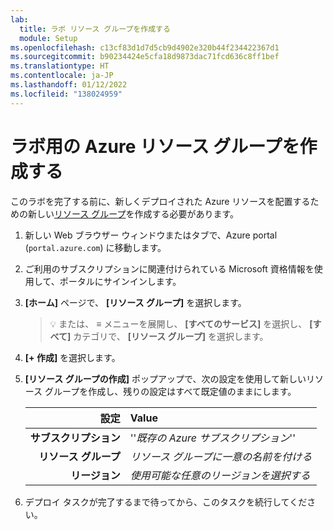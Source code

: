 ```yaml
---
lab:
  title: ラボ リソース グループを作成する
  module: Setup
ms.openlocfilehash: c13cf83d1d7d5cb9d4902e320b44f234422367d1
ms.sourcegitcommit: b90234424e5cfa18d9873dac71fcd636c8ff1bef
ms.translationtype: HT
ms.contentlocale: ja-JP
ms.lasthandoff: 01/12/2022
ms.locfileid: "138024959"
---
```

# <a name="create-azure-resource-group-for-lab"></a>ラボ用の Azure リソース グループを作成する

このラボを完了する前に、新しくデプロイされた Azure リソースを配置するための新しい[リソース グループ][docs.microsoft.com/azure/azure-resource-manager/management/manage-resource-groups-portal]を作成する必要があります。

1. 新しい Web ブラウザー ウィンドウまたはタブで、Azure portal (``portal.azure.com``) に移動します。

1. ご利用のサブスクリプションに関連付けられている Microsoft 資格情報を使用して、ポータルにサインインします。

1. **[ホーム]** ページで、 **[リソース グループ]** を選択します。

    > &#128161; または、 **&#8801;** メニューを展開し、 **[すべてのサービス]** を選択し、 **[すべて]** カテゴリで、 **[リソース グループ]** を選択します。

1. **[+ 作成]** を選択します。

1. **[リソース グループの作成]** ポップアップで、次の設定を使用して新しいリソース グループを作成し、残りの設定はすべて既定値のままにします。

    | **設定** | **Value** |
    | ---: | :--- |
    | **サブスクリプション** | ''*既存の Azure サブスクリプション*'' |
    | **リソース グループ** | *リソース グループに一意の名前を付ける* |
    | **リージョン** | *使用可能な任意のリージョンを選択する* |

1. デプロイ タスクが完了するまで待ってから、このタスクを続行してください。

[docs.microsoft.com/azure/azure-resource-manager/management/manage-resource-groups-portal]: https://docs.microsoft.com/azure/azure-resource-manager/management/manage-resource-groups-portal

